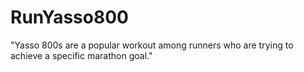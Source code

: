 # RunYasso800
"Yasso 800s are a popular workout among runners who are trying to achieve a specific marathon goal."
